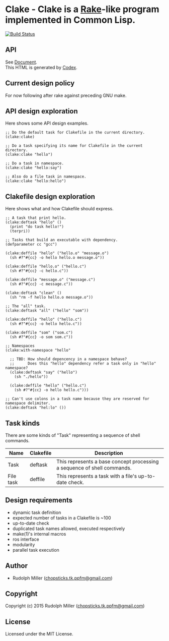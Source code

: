 # Clake - Clake is a [Rake](https://github.com/ruby/rake)-like program implemented in Common Lisp.
[![Build Status](https://circleci.com/gh/Rudolph-Miller/clake.svg?style=shield)](https://circleci.com/gh/Rudolph-Miller/clake)

## API

See [Document](https://rudolph-miller.github.io/clake/overview.html).  
This HTML is generated by [Codex](https://github.com/CommonDoc/codex).

## Current design policy

For now following after rake against preceding GNU make.

## API design exploration

Here shows some API design examples.

    ;; Do the default task for Clakefile in the current directory.
    (clake:clake)
    
    ;; Do a task specifying its name for Clakefile in the current directory.
    (clake:clake "hello")
    
    ;; Do a task in namespace.
    (clake:clake "hello:say")
    
    ;; Also do a file task in namespace.
    (clake:clake "hello:hello")

## Clakefile design exploration

Here shows what and how Clakefile should express.

    ;; A task that print hello.
    (clake:deftask "hello" ()
      (print "do task hello!")
      (terpri))

    ;; Tasks that build an executable with dependency.
    (defparameter cc "gcc")
    
    (clake:deffile "hello" ("hello.o" "message.o")
      (sh #?"#{cc} -o hello hello.o message.o"))
    
    (clake:deffile "hello.o" ("hello.c")
      (sh #?"#{cc} -c hello.c"))

    (clake:deffile "message.o" ("message.c")
      (sh #?"#{cc} -c message.c"))

    (clake:deftask "clean" ()
      (sh "rm -f hello hello.o message.o"))

    ;; The "all" task.
    (clake:deftask "all" ("hello" "som"))
    
    (clake:deffile "hello" ("hello.c")
      (sh #?"#{cc} -o hello hello.c"))
    
    (clake:deffile "som" ("som.c")
      (sh #?"#{cc} -o som som.c"))

    ;; Namespaces
    (clake:with-namespace "hello"
    
      ;; TBD: How should depencency in a namespace behave?
      ;;      Does this "hello" dependency refer a task only in "hello" namespace?
      (clake:deftask "say" ("hello")
        (sh "./hello"))
      
      (clake:deffile "hello" ("hello.c")
        (sh #?"#{cc} -o hello hello.c")))
    
    ;; Can't use colons in a task name because they are reserved for namespace delimiter.
    (clake:deftask "hel:lo" ())

## Task kinds

There are some kinds of "Task" representing a sequence of shell commands.

|Name|Clakefile|Description|
|---|---|---|
|Task|deftask|This represents a base concept processing a sequence of shell commands.|
|File task|deffile|This represents a task with a file's up-to-date check.|

## Design requirements
- dynamic task definition
- expected number of tasks in a Clakefile is ~100
- up-to-date check
- duplicated task names allowed, executed respectively
- make(1)'s internal macros
- ros interface
- modularity
- parallel task execution

## Author

* Rudolph Miller (chopsticks.tk.ppfm@gmail.com)

## Copyright

Copyright (c) 2015 Rudolph Miller (chopsticks.tk.ppfm@gmail.com)

## License

Licensed under the MIT License.
